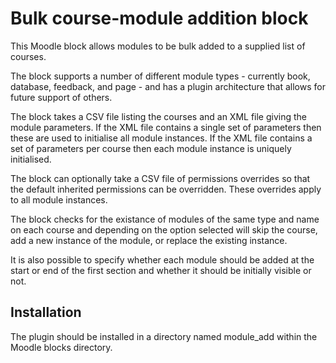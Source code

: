 # Bulk course-module addition block
This Moodle block allows modules to be bulk added to a supplied list of courses.

The block supports a number of different module types - currently book, database, feedback, and page - and has a plugin architecture that allows for future support of others.

The block takes a CSV file listing the courses and an XML file giving the module parameters. If the XML file contains a single set of parameters then these are used to initialise all module instances. If the XML file contains a set of parameters per course then each module instance is uniquely initialised.

The block can optionally take a CSV file of permissions overrides so that the default inherited permissions can be overridden. These overrides apply to all module instances.

The block checks for the existance of modules of the same type and name on each course and depending on the option selected will skip the course, add a new instance of the module, or replace the existing instance.

It is also possible to specify whether each module should be added at the start or end of the first section and whether it should be initially visible or not.

## Installation
The plugin should be installed in a directory named module_add within the Moodle blocks directory.

